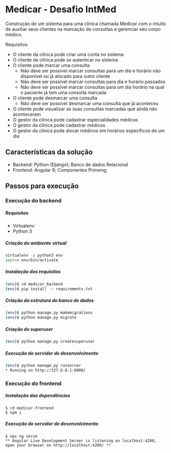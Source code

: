 # Medicar - Desafio IntMed

Construção de um sistema para uma clínica chamada Medicar com o intuito de auxiliar seus clientes na marcação de consultas e gerenciar seu corpo médico.

Requisitos:
  - O cliente da clínica pode criar uma conta no sistema
  - O cliente da clínica pode se autenticar no sistema
  - O cliente pode marcar uma consulta
    - Não deve ser possível marcar consultas para um dia e horário não disponível ou já alocado para outro cliente
    - Não deve ser possível marcar consultas para dia e horário passados
    - Não deve ser possível marcar consultas para um dia horário na qual o paciente já tem uma consulta marcada
  - O cliente pode desmarcar uma consulta
    - Não deve ser possível desmarcar uma consulta que já aconteceu
  - O cliente pode visualizar as suas consultas marcadas que ainda não aconteceram
  - O gestor da clínica pode cadastrar especialidades médicas
  - O gestor da clínica pode cadastrar médicos
  - O gestor da clínica pode alocar médicos em horários específicos de um dia

## Características da solução

- Backend: Python (Django); Banco de dados Relacional
- Frontend: Angular 9; Componentes Primeng;

## Passos para execução

### Execução do backend

##### Requisitos
- Virtualenv
- Python 3

##### Criação do ambiente virtual
```sh
virtualenv -p python3 env
source env/bin/activate
```
##### Instalação dos requisitos
```sh
(env)$ cd medicar_backend
(env)$ pip install -r requirements.txt
```
##### Criação da estrutura do banco de dados
```sh
(env)$ python manage.py makemigrations
(env)$ python manage.py migrate
```

##### Criação do superuser
```sh
(env)$ python manage.py createsuperuser
```

##### Execução do servidor de desenvolvimento
```sh
(env)$ python manage.py runserver
* Running on http://127.0.0.1:8000/
```

### Execução do frontend
##### Instalação das dependências
```
$ cd medicar-frontend
$ npm i
```
##### Execução do servidor de desenvolvimento
```
$ npx ng serve
** Angular Live Development Server is listening on localhost:4200, open your browser on http://localhost:4200/ **
```